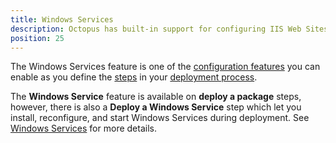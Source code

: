 ```yaml
---
title: Windows Services
description: Octopus has built-in support for configuring IIS Web Sites, Applications and Virtual Directories.
position: 25
---
```

The Windows Services feature is one of the [configuration features](/docs/deployment-process/configuration-features/index.md) you can enable as you define the [steps](/docs/deployment-process/steps/index.md) in your [deployment process](/docs/deployment-process/index.md).

The **Windows Service** feature is available on **deploy a package** steps, however, there is also a **Deploy a Windows Service** step which let you install, reconfigure, and start Windows Services during deployment. See [Windows Services](/docs/deployments/windows/windows-services.md) for more details.
